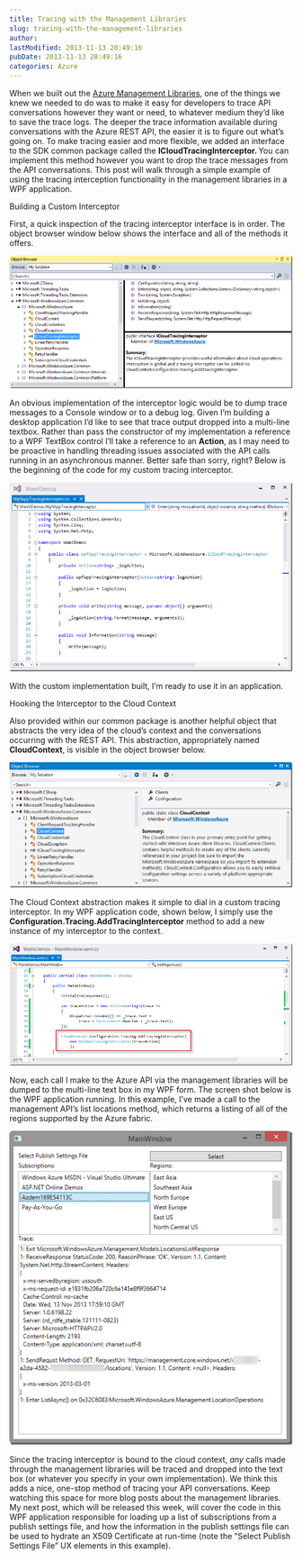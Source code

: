```yaml
---
title: Tracing with the Management Libraries
slug: tracing-with-the-management-libraries
author: 
lastModified: 2013-11-13 20:49:16
pubDate: 2013-11-13 20:49:16
categories: Azure
---
```


<p>When we built out the
  <a href="http://www.nuget.org/packages?q=Microsoft.WindowsAzure.Management&amp;prerelease=true&amp;sortOrder=relevance">Azure Management Libraries</a>, one of the things we knew we needed to do was to make it easy for developers to trace API conversations however they want or need, to whatever medium they&#x2019;d like to save the trace logs. The deeper the trace information
  available during conversations with the Azure REST API, the easier it is to figure out what&#x2019;s going on. To make tracing easier and more flexible, we added an interface to the SDK common package called the <strong>ICloudTracingInterceptor. </strong> You
  can implement this method however you want to drop the trace messages from the API conversations. This post will walk through a simple example of using the tracing interception functionality in the management libraries in a WPF application. </p>
Building a Custom Interceptor
<p>First, a quick inspection of the tracing interceptor interface is in order. The object browser window below shows the interface and all of the methods it offers.</p>
<p>
  <a href="http://www.bradygaster.com/posts/files/ac8f3dd8-3e1c-4d47-b4cf-ab0ac9bedb2a.png">
    <img alt="Object Browser" src="media/f493ed63-cec3-4bad-851b-41bba18a95be.png">
  </a> 
</p>
<p>An obvious implementation of the interceptor logic would be to dump trace messages to a Console window or to a debug log. Given I&#x2019;m building a desktop application I&#x2019;d like to see that trace output dropped into a multi-line textbox. Rather than pass the
  constructor of my implementation a reference to a WPF TextBox control I&#x2019;ll take a reference to an <strong>Action</strong>, as I may need to be proactive in handling threading issues associated with the API calls running in an asynchronous manner.
  Better safe than sorry, right? Below is the beginning of the code for my custom tracing interceptor. </p>
<p>
  <a href="http://www.bradygaster.com/posts/files/b357ea33-dc89-4fd6-bb53-28afe0aa1876.png">
    <img alt="Custom tracing interceptor implementation" src="media/b6e10e64-a36b-4d81-87b3-871e16f105ae.png">
  </a> 
</p>
<p>With the custom implementation built, I&#x2019;m ready to use it in an application. </p>
Hooking the Interceptor to the Cloud Context
<p>Also provided within our common package is another helpful object that abstracts the very idea of the cloud&#x2019;s context and the conversations occurring with the REST API. This abstraction, appropriately named <strong>CloudContext</strong>, is visible in
  the object browser below. </p>
<p>
  <a href="http://www.bradygaster.com/posts/files/5cc5503f-4941-4c04-8e37-bd36cd8fa496.png">
    <img alt="Object Browser" src="media/8ac719fc-3c9f-4096-be5e-9457842371a2.png">
  </a> 
</p>
<p>The Cloud Context abstraction makes it simple to dial in a custom tracing interceptor. In my WPF application code, shown below, I simply use the <strong>Configuration.Tracing.AddTracingInterceptor</strong>  method to add a new instance of my interceptor
  to the context. </p>
<p>
  <a href="http://www.bradygaster.com/posts/files/4ce1fa01-314b-48fc-87e6-3d84d70fa8df.png">
    <img alt="Hooking in the tracing interceptor" src="media/d473b6e6-64df-4145-9ebb-d87a6adb8d06.png">
  </a> 
</p>
<p>Now, each call I make to the Azure API via the management libraries will be dumped to the multi-line text box in my WPF form. The screen shot below is the WPF application running. In this example, I&#x2019;ve made a call to the management API&#x2019;s list locations
  method, which returns a listing of all of the regions supported by the Azure fabric. </p>
<p>
  <a href="http://www.bradygaster.com/posts/files/0f14869a-be54-42a6-9724-f26707d47d0b.png">
    <img alt="Example code running" src="media/5693e963-ecdf-499a-a737-fd1c9b9f9199.png">
  </a> 
</p>
<p>Since the tracing interceptor is bound to the cloud context, <em>any </em> calls made through the management libraries will be traced and dropped into the text box (or whatever you specify in your own implementation). We think this adds a nice, one-stop
  method of tracing your API conversations. Keep watching this space for more blog posts about the management libraries. My next post, which will be released this week, will cover the code in this WPF application responsible for loading up a list of subscriptions
  from a publish settings file, and how the information in the publish settings file can be used to hydrate an X509 Certificate at run-time (note the &#x201C;Select Publish Settings File&#x201D; UX elements in this example). </p>
